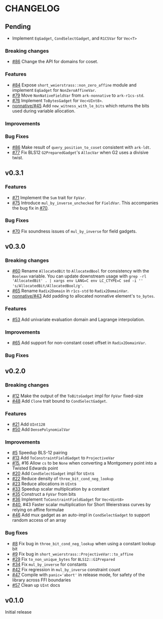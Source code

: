 # CHANGELOG

## Pending

* Implement `EqGadget`, `CondSelectGadget`, and `R1CSVar` for `Vec<T>`

### Breaking changes

- [\#86](https://github.com/arkworks-rs/r1cs-std/pull/86) Change the API for domains for coset.

### Features

- [\#84](https://github.com/arkworks-rs/r1cs-std/pull/84) Expose `short_weierstrass::non_zero_affine` module
  and implement `EqGadget` for `NonZeroAffineVar`.
- [\#79](https://github.com/arkworks-rs/r1cs-std/pull/79) Move `NonNativeFieldVar` from `ark-nonnative` to `ark-r1cs-std`.
- [\#76](https://github.com/arkworks-rs/r1cs-std/pull/76) Implement `ToBytesGadget` for `Vec<UInt8>`.
- [nonnative/\#45](https://github.com/arkworks-rs/nonnative/pull/45) Add `new_witness_with_le_bits` which returns the bits used during variable allocation.

### Improvements

### Bug Fixes

- [\#86](https://github.com/arkworks-rs/r1cs-std/pull/86) Make result of `query_position_to_coset` consistent with `ark-ldt`.
- [\#77](https://github.com/arkworks-rs/r1cs-std/pull/77) Fix BLS12 `G2PreparedGadget`'s `AllocVar` when G2 uses a divisive twist.

## v0.3.1

### Features

- [\#71](https://github.com/arkworks-rs/r1cs-std/pull/71) Implement the `Sum` trait for `FpVar`.
- [\#75](https://github.com/arkworks-rs/r1cs-std/pull/71) Introduce `mul_by_inverse_unchecked` for `FieldVar`. This accompanies the bug fix in [\#70](https://github.com/arkworks-rs/r1cs-std/pull/70).

### Bug Fixes

- [\#70](https://github.com/arkworks-rs/r1cs-std/pull/70) Fix soundness issues of `mul_by_inverse` for field gadgets.

## v0.3.0

### Breaking changes

- [\#60](https://github.com/arkworks-rs/r1cs-std/pull/60) Rename `AllocatedBit` to `AllocatedBool` for consistency with the `Boolean` variable.
  You can update downstream usage with `grep -rl 'AllocatedBit' . | xargs env LANG=C env LC_CTYPE=C sed -i '' 's/AllocatedBit/AllocatedBool/g'`.
- [\#65](https://github.com/arkworks-rs/r1cs-std/pull/65) Rename `Radix2Domain` in `r1cs-std` to `Radix2DomainVar`.
- [nonnative/\#43](https://github.com/arkworks-rs/nonnative/pull/43) Add padding to allocated nonnative element's `to_bytes`.

### Features

- [\#53](https://github.com/arkworks-rs/r1cs-std/pull/53) Add univariate evaluation domain and Lagrange interpolation.

### Improvements

- [\#65](https://github.com/arkworks-rs/r1cs-std/pull/65) Add support for non-constant coset offset in `Radix2DomainVar`.

### Bug Fixes

## v0.2.0

### Breaking changes

- [\#12](https://github.com/arkworks-rs/r1cs-std/pull/12) Make the output of the `ToBitsGadget` impl for `FpVar` fixed-size
- [\#48](https://github.com/arkworks-rs/r1cs-std/pull/48) Add `Clone` trait bound to `CondSelectGadget`.

### Features

- [\#21](https://github.com/arkworks-rs/r1cs-std/pull/21) Add `UInt128`
- [\#50](https://github.com/arkworks-rs/r1cs-std/pull/50) Add `DensePolynomialVar`

### Improvements

- [\#5](https://github.com/arkworks-rs/r1cs-std/pull/5) Speedup BLS-12 pairing
- [\#13](https://github.com/arkworks-rs/r1cs-std/pull/13) Add `ToConstraintFieldGadget` to `ProjectiveVar`
- [\#15](https://github.com/arkworks-rs/r1cs-std/pull/15), #16 Allow `cs` to be `None` when converting a Montgomery point into a Twisted Edwards point
- [\#20](https://github.com/arkworks-rs/r1cs-std/pull/20) Add `CondSelectGadget` impl for `UInt`s
- [\#22](https://github.com/arkworks-rs/r1cs-std/pull/22) Reduce density of `three_bit_cond_neg_lookup`
- [\#23](https://github.com/arkworks-rs/r1cs-std/pull/23) Reduce allocations in `UInt`s
- [\#33](https://github.com/arkworks-rs/r1cs-std/pull/33) Speedup scalar multiplication by a constant
- [\#35](https://github.com/arkworks-rs/r1cs-std/pull/35) Construct a `FpVar` from bits
- [\#36](https://github.com/arkworks-rs/r1cs-std/pull/36) Implement `ToConstraintFieldGadget` for `Vec<Uint8>`
- [\#40](https://github.com/arkworks-rs/r1cs-std/pull/40), #43 Faster scalar multiplication for Short Weierstrass curves by relying on affine formulae
- [\#46](https://github.com/arkworks-rs/r1cs-std/pull/46) Add mux gadget as an auto-impl in `CondSelectGadget` to support random access of an array

### Bug fixes

- [\#8](https://github.com/arkworks-rs/r1cs-std/pull/8) Fix bug in `three_bit_cond_neg_lookup` when using a constant lookup bit
- [\#9](https://github.com/arkworks-rs/r1cs-std/pull/9) Fix bug in `short_weierstrass::ProjectiveVar::to_affine`
- [\#29](https://github.com/arkworks-rs/r1cs-std/pull/29) Fix `to_non_unique_bytes` for `BLS12::G1Prepared`
- [\#34](https://github.com/arkworks-rs/r1cs-std/pull/34) Fix `mul_by_inverse` for constants
- [\#42](https://github.com/arkworks-rs/r1cs-std/pull/42) Fix regression in `mul_by_inverse` constraint count
- [\#47](https://github.com/arkworks-rs/r1cs-std/pull/47) Compile with `panic='abort'` in release mode, for safety of the library across FFI boundaries
- [\#57](https://github.com/arkworks-rs/r1cs-std/pull/57) Clean up `UInt` docs

## v0.1.0

Initial release
